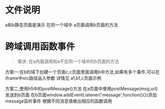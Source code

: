 # 文件说明

a和b静态页面是演示 在同一个域中 a页面调用b页面的方法

# 跨域调用函数事件

>需求: 在a内面调用和a不在同一个域中的b页面的方法

方案一:在b的域下创建一个页面c,c页面里面调用b中方法,如果有多个事件,可以在iframe中src路径品入参数
详情见 a1,b1,c页面示例

方案二,使用h5中的postMessage()方法
在a页面中使用postMessage(msg,url)发送到b页面
在b页面window.addEventListener('message',function(){})添加message监听事件
根据不同消息值做出相应的函数调用
